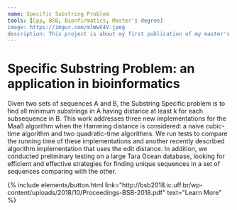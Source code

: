 ```yaml
---
name: Specific Substring Problem
tools: [Cpp, BSB, Bionfirmatics, Master's degree]
image: https://imgur.com/mlWwV4V.jpeg
description: This project is about my first publication of my master's degree on BSB.
---
```


# Specific Substring Problem: an application in bioinformatics

Given two sets of sequences A and B, the Substring Specific problem is to find all minimum substrings in A having distance at least k for each subsequence in B. This work addresses three new implementations for the Maaß algorithm when the Hamming distance is considered: a naive cubic-time algorithm and two quadratic-time algorithms. We run tests to compare the running time of these implementations and another recently described algorithm implementation that uses the edit distance. In addition, we conducted preliminary testing on a large Tara Ocean database, looking for efficient and effective strategies for finding unique sequences in a set of sequences comparing with the other.

<p class="text-center">
{% include elements/button.html link="http://bsb2018.ic.uff.br/wp-content/uploads/2018/10/Proceedings-BSB-2018.pdf" text="Learn More" %}
</p>
